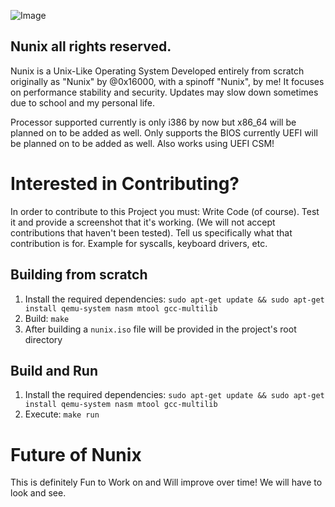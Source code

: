 ![Image](https://github.com/user-attachments/assets/ceaf6f84-0ba8-4df5-b7ea-014fb0951aaf)

Nunix all rights reserved.
--------------------------

Nunix is a Unix-Like Operating System Developed entirely from scratch originally as "Nunix" by @0x16000, with a spinoff "Nunix", by me!
It focuses on performance stability and security.
Updates may slow down sometimes due to school and my personal life.

Processor supported currently is only i386 by now but x86_64 will be planned on to be added as well.
Only supports the BIOS currently UEFI will be planned on to be added as well.
Also works using UEFI CSM!

# Interested in Contributing?
In order to contribute to this Project you must:
Write Code (of course).
Test it and provide a screenshot that it's working.
(We will not accept contributions that haven't been tested).
Tell us specifically what that contribution is for.
Example for syscalls, keyboard drivers, etc.

## Building from scratch
1. Install the required dependencies: `sudo apt-get update && sudo apt-get install qemu-system nasm mtool gcc-multilib`
2. Build: `make`
3. After building a `nunix.iso` file will be provided in the project's root directory

## Build and Run
1. Install the required dependencies: `sudo apt-get update && sudo apt-get install qemu-system nasm mtool gcc-multilib`
2. Execute: `make run`

# Future of Nunix
This is definitely Fun to Work on and Will improve over time!
We will have to look and see.

